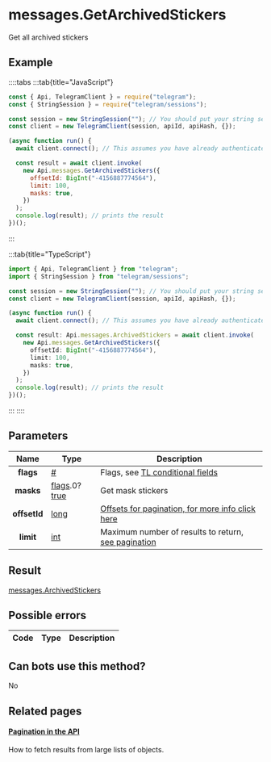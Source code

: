 # messages.GetArchivedStickers

Get all archived stickers

## Example

::::tabs
:::tab{title="JavaScript"}

```js
const { Api, TelegramClient } = require("telegram");
const { StringSession } = require("telegram/sessions");

const session = new StringSession(""); // You should put your string session here
const client = new TelegramClient(session, apiId, apiHash, {});

(async function run() {
  await client.connect(); // This assumes you have already authenticated with .start()

  const result = await client.invoke(
    new Api.messages.GetArchivedStickers({
      offsetId: BigInt("-4156887774564"),
      limit: 100,
      masks: true,
    })
  );
  console.log(result); // prints the result
})();
```

:::

:::tab{title="TypeScript"}

```ts
import { Api, TelegramClient } from "telegram";
import { StringSession } from "telegram/sessions";

const session = new StringSession(""); // You should put your string session here
const client = new TelegramClient(session, apiId, apiHash, {});

(async function run() {
  await client.connect(); // This assumes you have already authenticated with .start()

  const result: Api.messages.ArchivedStickers = await client.invoke(
    new Api.messages.GetArchivedStickers({
      offsetId: BigInt("-4156887774564"),
      limit: 100,
      masks: true,
    })
  );
  console.log(result); // prints the result
})();
```

:::
::::

## Parameters

|     Name     | Type                                                                                                                              | Description                                                                                             |
| :----------: | --------------------------------------------------------------------------------------------------------------------------------- | ------------------------------------------------------------------------------------------------------- |
|  **flags**   | [#](https://core.telegram.org/type/%23)                                                                                           | Flags, see [TL conditional fields](https://core.telegram.org/mtproto/TL-combinators#conditional-fields) |
|  **masks**   | [flags](https://core.telegram.org/mtproto/TL-combinators#conditional-fields).0?[true](https://core.telegram.org/constructor/true) | Get mask stickers                                                                                       |
| **offsetId** | [long](https://core.telegram.org/type/long)                                                                                       | [Offsets for pagination, for more info click here](https://core.telegram.org/api/offsets)               |
|  **limit**   | [int](https://core.telegram.org/type/int)                                                                                         | Maximum number of results to return, [see pagination](https://core.telegram.org/api/offsets)            |

## Result

[messages.ArchivedStickers](https://core.telegram.org/type/messages.ArchivedStickers)

## Possible errors

| Code | Type | Description |
| :--: | ---- | ----------- |

## Can bots use this method?

No

## Related pages

#### [Pagination in the API](https://core.telegram.org/api/offsets)

How to fetch results from large lists of objects.

